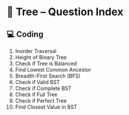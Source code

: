 # 🌲 Tree – Question Index

## 💻 Coding
1. Inorder Traversal
2. Height of Binary Tree
3. Check if Tree is Balanced
4. Find Lowest Common Ancestor
5. Breadth-First Search (BFS)
6. Check if Valid BST
7. Check if Complete BST
8. Check if Full Tree
9. Check if Perfect Tree
10. Find Closest Value in BST
